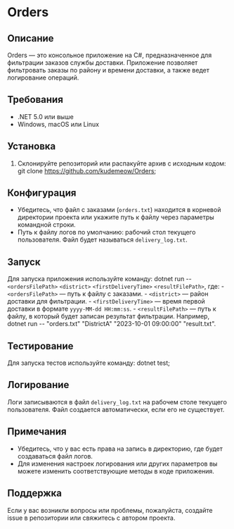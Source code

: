 # Orders

## Описание

Orders — это консольное приложение на C#, предназначенное для фильтрации заказов службы доставки. Приложение позволяет фильтровать заказы по району и времени доставки, а также ведет логирование операций.

## Требования

- .NET 5.0 или выше
- Windows, macOS или Linux

## Установка

1. Склонируйте репозиторий или распакуйте архив с исходным кодом: git clone https://github.com/kudemeow/Orders;

## Конфигурация

- Убедитесь, что файл с заказами (`orders.txt`) находится в корневой директории проекта или укажите путь к файлу через параметры командной строки.
- Путь к файлу логов по умолчанию: рабочий стол текущего пользователя. Файл будет называться `delivery_log.txt`.

## Запуск

Для запуска приложения используйте команду: dotnet run -- `<ordersFilePath>` `<district>` `<firstDeliveryTime>` `<resultFilePath>`, где:
    - `<ordersFilePath>` — путь к файлу с заказами.
    - `<district>` — район доставки для фильтрации.
    - `<firstDeliveryTime>` — время первой доставки в формате `yyyy-MM-dd HH:mm:ss`.
    - `<resultFilePath>` — путь к файлу, в который будет записан результат фильтрации.
Например, dotnet run -- "orders.txt" "DistrictA" "2023-10-01 09:00:00" "result.txt".

## Тестирование

Для запуска тестов используйте команду: dotnet test;

## Логирование

Логи записываются в файл `delivery_log.txt` на рабочем столе текущего пользователя. Файл создается автоматически, если его не существует.

## Примечания

- Убедитесь, что у вас есть права на запись в директорию, где будет создаваться файл логов.
- Для изменения настроек логирования или других параметров вы можете изменить соответствующие методы в коде приложения.

## Поддержка

Если у вас возникли вопросы или проблемы, пожалуйста, создайте issue в репозитории или свяжитесь с автором проекта.
